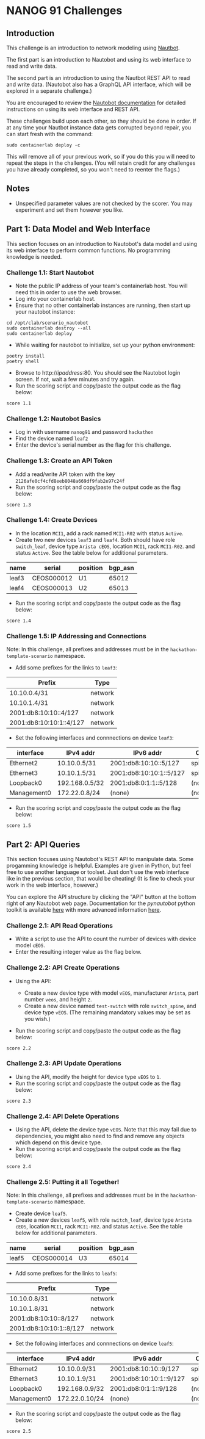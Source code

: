 # NANOG 91 Challenges

## Introduction

This challenge is an introduction to network modeling using [Nautbot](https://networktocode.com/nautobot/).

The first part is an introduction to Nautobot and using its web interface to read and write data.

The second part is an introduction to using the Nautbot REST API to read and write data.  (Nautobot also has a GraphQL API interface, which will be explored in a separate challenge.)

You are encouraged to review the [Nautobot documentation](https://docs.nautobot.com/projects/core/en/stable/) for detailed instructions on using its web interface and REST API.

These challenges build upon each other, so they should be done in order.  If at any time your Nautbot instance data gets corrupted beyond repair, you can start fresh with the command:
```
sudo containerlab deploy -c
```
This will remove all of your previous work, so if you do this you will need to repeat the steps in the challenges.  (You will retain credit for any challenges you have already completed, so you won't need to reenter the flags.)

## Notes
- Unspecified parameter values are not checked by the scorer.  You may experiment and set them however you like.

## Part 1: Data Model and Web Interface

This section focuses on an introduction to Nautobot's data model and using its web interface to perform common functions.  No programming knowledge is needed.

### Challenge 1.1: Start Nautobot
- Note the public IP address of your team's containerlab host.  You will need this in order to use the web browser.
- Log into your containerlab host.
- Ensure that no other containerlab instances are running, then start up your nautobot instance:
```
cd /opt/clab/scenario_nautobot
sudo containerlab destroy --all
sudo containerlab deploy
```
- While waiting for nautobot to initialize, set up your python environment:
```
poetry install
poetry shell
```
- Browse to http://_ipaddress_:80.  You should see the Nautobot login screen.  If not, wait a few minutes and try again.
- Run the scoring script and copy/paste the output code as the flag below:
```
score 1.1
```

### Challenge 1.2: Nautobot Basics
- Log in with username `nanog91` and password `hackathon`
- Find the device named `leaf2`
- Enter the device's serial number as the flag for this challenge.

### Challenge 1.3: Create an API Token
- Add a read/write API token with the key `2126afe0cf4cfd8eeb8048a669df9fab2e97c24f`
- Run the scoring script and copy/paste the output code as the flag below:
```
score 1.3
```
### Challenge 1.4: Create Devices
- In the location `MCI1`, add a rack named `MCI1-R02` with status `Active`.
- Create two new devices `leaf3` and `leaf4`.  Both should have role `switch_leaf`, device type `Arista cEOS`, location `MCI1`, rack `MCI1-R02`. and status `Active`.  See the table below for additional parameters.

| name  | serial     | position | bgp_asn |
| ----  | ------     | -------- | ------- |
| leaf3 | CEOS000012 | U1       | 65012   |
| leaf4 | CEOS000013 | U2       | 65013   |

- Run the scoring script and copy/paste the output code as the flag below:
```
score 1.4
```

### Challenge 1.5: IP Addressing and Connections
Note: In this challenge, all prefixes and addresses must be
in the `hackathon-template-scenario` namespace.

- Add some prefixes for the links to `leaf3`:

| Prefix | Type |
| ------  | ---- | 
| 10.10.0.4/31 |  network |
| 10.10.1.4/31 |  network |
| 2001:db8:10:10::4/127 |  network |
| 2001:db8:10:10:1::4/127 | network |


- Set the following interfaces and connnections on device `leaf3`:

| interface | IPv4 addr    | IPv6 addr               | Connected to |
| --------- | ---------    | ---------               | ------------ |
| Ethernet2 | 10.10.0.5/31 | 2001:db8:10:10::5/127   | spine1:Ethernet3 |
| Ethernet3 | 10.10.1.5/31 | 2001:db8:10:10:1::5/127 | spine2:Ethernet3 |
| Loopback0 | 192.168.0.5/32 | 2001:db8:0:1:1::5/128 | (none) |
| Management0 | 172.22.0.8/24 | (none) | (none) |

- Run the scoring script and copy/paste the output code as the flag below:
```
score 1.5
```
## Part 2: API Queries

This section focuses using Nautobot's REST API to manipulate data.
Some progamming knowledge is helpful.
Examples are given in Python, but feel free to use another language or toolset.
Just don't use the web interface like in the previous section, that would be cheating!
(It is fine to check your work in the web interface, however.)

You can explore the API structure by clicking the "API" button at the bottom right of any Nautobot web page.
Documentation for the _pynautobot_ python toolkit is available [here](https://docs.nautobot.com/projects/pynautobot/en/latest/) with more advanced information [here](https://docs.nautobot.com/projects/pynautobot/en/cs-mkdocs-tweaks/dev/advanced/).

### Challenge 2.1: API Read Operations
- Write a script to use the API to count the number of devices with
device model `cEOS`.
- Enter the resulting integer value as the flag below.

### Challenge 2.2: API Create Operations
- Using the API:
  - Create a new device type with model `vEOS`, manufacturer `Arista`, part number `veos`, and height `2`.
  - Create a new device named `test-switch` with role `switch_spine`, and device type `vEOS`. (The remaining mandatory values may be set as you wish.)
 
- Run the scoring script and copy/paste the output code as the flag below:
```
score 2.2
```

### Challenge 2.3: API Update Operations
- Using the API, modify the height for device type `vEOS` to `1`.
- Run the scoring script and copy/paste the output code as the flag below:
```
score 2.3
```

### Challenge 2.4: API Delete Operations
- Using the API, delete the device type `vEOS`.
Note that this may fail due to dependencies, you might also need to find
and remove any objects which depend on this device type.
- Run the scoring script and copy/paste the output code as the flag below:
```
score 2.4
```

### Challenge 2.5: Putting it all Together!
Note: In this challenge, all prefixes and addresses must be
in the `hackathon-template-scenario` namespace.

- Create device `leaf5`.
- Create a new devices `leaf5`, with role `switch_leaf`, device type `Arista cEOS`, location `MCI1`, rack `MCI1-R02`. and status `Active`.  See the table below for additional parameters.

| name  | serial     | position | bgp_asn |
| ----  | ------     | -------- | ------- |
| leaf5 | CEOS000014 | U3       | 65014   |

- Add some prefixes for the links to `leaf5`:

| Prefix | Type |
| ------  | ---- | 
| 10.10.0.8/31 |  network |
| 10.10.1.8/31 |  network |
| 2001:db8:10:10::8/127 |  network |
| 2001:db8:10:10:1::8/127 | network |


- Set the following interfaces and connnections on device `leaf5`:

| interface | IPv4 addr    | IPv6 addr               | Connected to |
| --------- | ---------    | ---------               | ------------ |
| Ethernet2 | 10.10.0.9/31 | 2001:db8:10:10::9/127   | spine1:Ethernet4 |
| Ethernet3 | 10.10.1.9/31 | 2001:db8:10:10:1::9/127 | spine2:Ethernet4 |
| Loopback0 | 192.168.0.9/32 | 2001:db8:0:1:1::9/128 | (none) |
| Management0 | 172.22.0.10/24 | (none) | (none) |

- Run the scoring script and copy/paste the output code as the flag below:
```
score 2.5
```